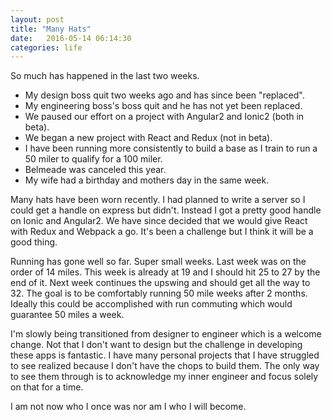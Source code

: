 ```yaml
---
layout: post
title: "Many Hats"
date:   2016-05-14 06:14:30
categories: life
---
```


So much has happened in the last two weeks.

* My design boss quit two weeks ago and has since been "replaced".
* My engineering boss's boss quit and he has not yet been replaced.
* We paused our effort on a project with Angular2 and Ionic2 (both in beta).
* We began a new project with React and Redux (not in beta).
* I have been running more consistently to build a base as I train to run a 50 miler to qualify for a 100 miler.
* Belmeade was canceled this year.
* My wife had a birthday and mothers day in the same week.

Many hats have been worn recently. I had planned to write a server so I could get a handle on express but didn't. Instead I got a pretty good handle on Ionic and Angular2. We have since decided that we would give React with Redux and Webpack a go. It's been a challenge but I think it will be a good thing.

Running has gone well so far. Super small weeks. Last week was on the order of 14 miles. This week is already at 19 and I should hit 25 to 27 by the end of it. Next week continues the upswing and should get all the way to 32. The goal is to be comfortably running 50 mile weeks after 2 months. Ideally this could be accomplished with run commuting which would guarantee 50 miles a week.

I'm slowly being transitioned from designer to engineer which is a welcome change. Not that I don't want to design but the challenge in developing these apps is fantastic. I have many personal projects that I have struggled to see realized because I don't have the chops to build them. The only way to see them through is to acknowledge my inner engineer and focus solely on that for a time.

I am not now who I once was nor am I who I will become.
